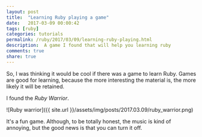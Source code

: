 ```yaml
---
layout: post
title:  "Learning Ruby playing a game"
date:   2017-03-09 00:00:42
tags: [ruby]
categories: tutorials
permalink: /ruby/2017/03/09/learning-ruby-playing.html
description:  A game I found that will help you learning ruby
comments: true
share: true
---
```


So, I was thinking it would be cool if there was a game to learn Ruby.
Games are good for learning, because the more interesting the material is, the more likely it will be retained.

I found the *Ruby Warrior*.

![Ruby warrior]({{ site.url }}/assets/img/posts/2017.03.09/ruby_warrior.png)

It's a fun game. Although, to be totally honest, the music is kind of annoying, but the good news is that you can turn it off.